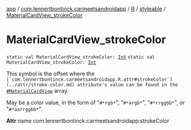 [app](../../../index.md) / [com.lennertbontinck.carmeetsandroidapp](../../index.md) / [R](../index.md) / [styleable](index.md) / [MaterialCardView_strokeColor](./-material-card-view_stroke-color.md)

# MaterialCardView_strokeColor

`static val MaterialCardView_strokeColor: `[`Int`](https://kotlinlang.org/api/latest/jvm/stdlib/kotlin/-int/index.html)
`static val MaterialCardView_strokeColor: `[`Int`](https://kotlinlang.org/api/latest/jvm/stdlib/kotlin/-int/index.html)

This symbol is the offset where the ``[`com.lennertbontinck.carmeetsandroidapp.R.attr#strokeColor`](../attr/stroke-color.md) attribute's value can be found in the ``[`#MaterialCardView`](-material-card-view.md) array.

May be a color value, in the form of "`#*rgb*`", "`#*argb*`", "`#*rrggbb*`", or "`#*aarrggbb*`".

**Attr**
name com.lennertbontinck.carmeetsandroidapp:strokeColor

